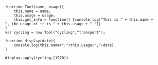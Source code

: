     function Tool(name, usage){
        this.name = name;
        this.usage = usage;
        this.get_info = function() {console.log("This is " + this.name + ", the usage of it is " + this.usage + ".")}
    }
    var cycling = new Tool("cycling","transport");

    function display(date){
        console.log(this.name+","+this.usage+","+date)
    }

    display.apply(cycling,[1970])
